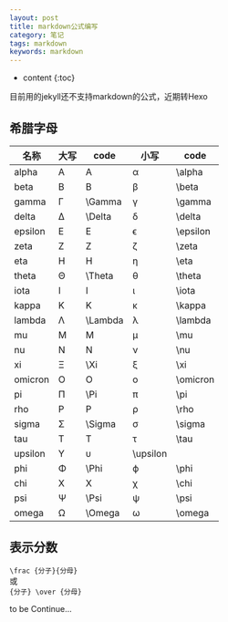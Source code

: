 ```yaml
---
layout: post
title: markdown公式编写
category: 笔记
tags: markdown
keywords: markdown
---
```


* content
{:toc}

目前用的jekyll还不支持markdown的公式，近期转Hexo
## 希腊字母

名称 | 大写 | code | 小写 | code  
-- | -- | -- | -- | -- | 
alpha | A | A | α | \alpha
beta | B | B | β | \beta
gamma | Γ | \Gamma | γ | \gamma
delta | Δ | \Delta | δ | \delta
epsilon | E | E | ϵ | \epsilon
zeta | Z | Z | ζ | \zeta
eta | H | H | η | \eta
theta | Θ | \Theta | θ | \theta
iota | I | I | ι | \iota
kappa | K | K | κ | \kappa
lambda | Λ | \Lambda | λ | \lambda
mu | M | M | μ | \mu
nu | N | N | ν | \nu
xi | Ξ | \Xi | ξ | \xi
omicron | O | O | ο | \omicron
pi | Π | \Pi | π | \pi
rho | P | P | ρ | \rho
sigma | Σ | \Sigma | σ | \sigma
tau | T | T | τ | \tau
upsilon | Υ | υ | \upsilon
phi | Φ | \Phi | ϕ | \phi
chi | X | X | χ | \chi
psi | Ψ | \Psi | ψ | \psi
omega | Ω | \Omega | ω | \omega


## 表示分数

`\frac {分子}{分母} `  
或  
`{分子} \over {分母}`


to be Continue...